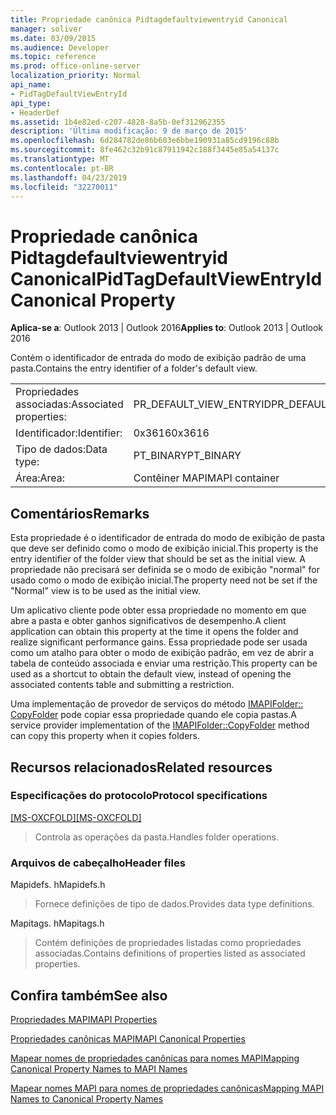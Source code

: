 ```yaml
---
title: Propriedade canônica Pidtagdefaultviewentryid Canonical
manager: soliver
ms.date: 03/09/2015
ms.audience: Developer
ms.topic: reference
ms.prod: office-online-server
localization_priority: Normal
api_name:
- PidTagDefaultViewEntryId
api_type:
- HeaderDef
ms.assetid: 1b4e82ed-c207-4828-8a5b-0ef312962355
description: 'Última modificação: 9 de março de 2015'
ms.openlocfilehash: 6d284782de86b603e6bbe190931a85cd9196c88b
ms.sourcegitcommit: 8fe462c32b91c87911942c188f3445e85a54137c
ms.translationtype: MT
ms.contentlocale: pt-BR
ms.lasthandoff: 04/23/2019
ms.locfileid: "32270011"
---
```

# <a name="pidtagdefaultviewentryid-canonical-property"></a><span data-ttu-id="6a99a-103">Propriedade canônica Pidtagdefaultviewentryid Canonical</span><span class="sxs-lookup"><span data-stu-id="6a99a-103">PidTagDefaultViewEntryId Canonical Property</span></span>

  
  
<span data-ttu-id="6a99a-104">**Aplica-se a**: Outlook 2013 | Outlook 2016</span><span class="sxs-lookup"><span data-stu-id="6a99a-104">**Applies to**: Outlook 2013 | Outlook 2016</span></span> 
  
<span data-ttu-id="6a99a-105">Contém o identificador de entrada do modo de exibição padrão de uma pasta.</span><span class="sxs-lookup"><span data-stu-id="6a99a-105">Contains the entry identifier of a folder's default view.</span></span>
  
|||
|:-----|:-----|
|<span data-ttu-id="6a99a-106">Propriedades associadas:</span><span class="sxs-lookup"><span data-stu-id="6a99a-106">Associated properties:</span></span>  <br/> |<span data-ttu-id="6a99a-107">PR_DEFAULT_VIEW_ENTRYID</span><span class="sxs-lookup"><span data-stu-id="6a99a-107">PR_DEFAULT_VIEW_ENTRYID</span></span>  <br/> |
|<span data-ttu-id="6a99a-108">Identificador:</span><span class="sxs-lookup"><span data-stu-id="6a99a-108">Identifier:</span></span>  <br/> |<span data-ttu-id="6a99a-109">0x3616</span><span class="sxs-lookup"><span data-stu-id="6a99a-109">0x3616</span></span>  <br/> |
|<span data-ttu-id="6a99a-110">Tipo de dados:</span><span class="sxs-lookup"><span data-stu-id="6a99a-110">Data type:</span></span>  <br/> |<span data-ttu-id="6a99a-111">PT_BINARY</span><span class="sxs-lookup"><span data-stu-id="6a99a-111">PT_BINARY</span></span>  <br/> |
|<span data-ttu-id="6a99a-112">Área:</span><span class="sxs-lookup"><span data-stu-id="6a99a-112">Area:</span></span>  <br/> |<span data-ttu-id="6a99a-113">Contêiner MAPI</span><span class="sxs-lookup"><span data-stu-id="6a99a-113">MAPI container</span></span>  <br/> |
   
## <a name="remarks"></a><span data-ttu-id="6a99a-114">Comentários</span><span class="sxs-lookup"><span data-stu-id="6a99a-114">Remarks</span></span>

<span data-ttu-id="6a99a-115">Esta propriedade é o identificador de entrada do modo de exibição de pasta que deve ser definido como o modo de exibição inicial.</span><span class="sxs-lookup"><span data-stu-id="6a99a-115">This property is the entry identifier of the folder view that should be set as the initial view.</span></span> <span data-ttu-id="6a99a-116">A propriedade não precisará ser definida se o modo de exibição "normal" for usado como o modo de exibição inicial.</span><span class="sxs-lookup"><span data-stu-id="6a99a-116">The property need not be set if the "Normal" view is to be used as the initial view.</span></span>
  
<span data-ttu-id="6a99a-117">Um aplicativo cliente pode obter essa propriedade no momento em que abre a pasta e obter ganhos significativos de desempenho.</span><span class="sxs-lookup"><span data-stu-id="6a99a-117">A client application can obtain this property at the time it opens the folder and realize significant performance gains.</span></span> <span data-ttu-id="6a99a-118">Essa propriedade pode ser usada como um atalho para obter o modo de exibição padrão, em vez de abrir a tabela de conteúdo associada e enviar uma restrição.</span><span class="sxs-lookup"><span data-stu-id="6a99a-118">This property can be used as a shortcut to obtain the default view, instead of opening the associated contents table and submitting a restriction.</span></span>
  
<span data-ttu-id="6a99a-119">Uma implementação de provedor de serviços do método [IMAPIFolder:: CopyFolder](imapifolder-copyfolder.md) pode copiar essa propriedade quando ele copia pastas.</span><span class="sxs-lookup"><span data-stu-id="6a99a-119">A service provider implementation of the [IMAPIFolder::CopyFolder](imapifolder-copyfolder.md) method can copy this property when it copies folders.</span></span> 
  
## <a name="related-resources"></a><span data-ttu-id="6a99a-120">Recursos relacionados</span><span class="sxs-lookup"><span data-stu-id="6a99a-120">Related resources</span></span>

### <a name="protocol-specifications"></a><span data-ttu-id="6a99a-121">Especificações do protocolo</span><span class="sxs-lookup"><span data-stu-id="6a99a-121">Protocol specifications</span></span>

<span data-ttu-id="6a99a-122">[[MS-OXCFOLD]](https://msdn.microsoft.com/library/c0f31b95-c07f-486c-98d9-535ed9705fbf%28Office.15%29.aspx)</span><span class="sxs-lookup"><span data-stu-id="6a99a-122">[[MS-OXCFOLD]](https://msdn.microsoft.com/library/c0f31b95-c07f-486c-98d9-535ed9705fbf%28Office.15%29.aspx)</span></span>
  
> <span data-ttu-id="6a99a-123">Controla as operações da pasta.</span><span class="sxs-lookup"><span data-stu-id="6a99a-123">Handles folder operations.</span></span>
    
### <a name="header-files"></a><span data-ttu-id="6a99a-124">Arquivos de cabeçalho</span><span class="sxs-lookup"><span data-stu-id="6a99a-124">Header files</span></span>

<span data-ttu-id="6a99a-125">Mapidefs. h</span><span class="sxs-lookup"><span data-stu-id="6a99a-125">Mapidefs.h</span></span>
  
> <span data-ttu-id="6a99a-126">Fornece definições de tipo de dados.</span><span class="sxs-lookup"><span data-stu-id="6a99a-126">Provides data type definitions.</span></span>
    
<span data-ttu-id="6a99a-127">Mapitags. h</span><span class="sxs-lookup"><span data-stu-id="6a99a-127">Mapitags.h</span></span>
  
> <span data-ttu-id="6a99a-128">Contém definições de propriedades listadas como propriedades associadas.</span><span class="sxs-lookup"><span data-stu-id="6a99a-128">Contains definitions of properties listed as associated properties.</span></span>
    
## <a name="see-also"></a><span data-ttu-id="6a99a-129">Confira também</span><span class="sxs-lookup"><span data-stu-id="6a99a-129">See also</span></span>



[<span data-ttu-id="6a99a-130">Propriedades MAPI</span><span class="sxs-lookup"><span data-stu-id="6a99a-130">MAPI Properties</span></span>](mapi-properties.md)
  
[<span data-ttu-id="6a99a-131">Propriedades canônicas MAPI</span><span class="sxs-lookup"><span data-stu-id="6a99a-131">MAPI Canonical Properties</span></span>](mapi-canonical-properties.md)
  
[<span data-ttu-id="6a99a-132">Mapear nomes de propriedades canônicas para nomes MAPI</span><span class="sxs-lookup"><span data-stu-id="6a99a-132">Mapping Canonical Property Names to MAPI Names</span></span>](mapping-canonical-property-names-to-mapi-names.md)
  
[<span data-ttu-id="6a99a-133">Mapear nomes MAPI para nomes de propriedades canônicas</span><span class="sxs-lookup"><span data-stu-id="6a99a-133">Mapping MAPI Names to Canonical Property Names</span></span>](mapping-mapi-names-to-canonical-property-names.md)

